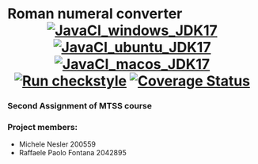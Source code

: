 
#  Roman numeral converter <div align="center"> [![JavaCI_windows_JDK17](https://github.com/obviouslynotraffa/Roman-Numeral-Converter/actions/workflows/JavaCI_windows_JDK17.yml/badge.svg)](https://github.com/obviouslynotraffa/Roman-Numeral-Converter/actions/workflows/JavaCI_windows_JDK17.yml) [![JavaCI_ubuntu_JDK17](https://github.com/obviouslynotraffa/Roman-Numeral-Converter/actions/workflows/JavaCI_ubuntu_JDK17.yml/badge.svg)](https://github.com/obviouslynotraffa/Roman-Numeral-Converter/actions/workflows/JavaCI_ubuntu_JDK17.yml) [![JavaCI_macos_JDK17](https://github.com/obviouslynotraffa/Roman-Numeral-Converter/actions/workflows/JavaCI_macos_JDK17.yml/badge.svg)](https://github.com/obviouslynotraffa/Roman-Numeral-Converter/actions/workflows/JavaCI_macos_JDK17.yml)  [![Run checkstyle](https://github.com/obviouslynotraffa/Roman-Numeral-Converter/actions/workflows/checkstyle.yml/badge.svg)](https://github.com/obviouslynotraffa/Roman-Numeral-Converter/actions/workflows/checkstyle.yml) [![Coverage Status](https://coveralls.io/repos/github/obviouslynotraffa/Roman-Numeral-Converter/badge.svg?branch=main&kill_cache=1)](https://coveralls.io/github/obviouslynotraffa/Roman-Numeral-Converter?branch=main) </div>



### Second Assignment of MTSS course

### Project members:
- Michele Nesler 200559 
- Raffaele Paolo Fontana 2042895 

